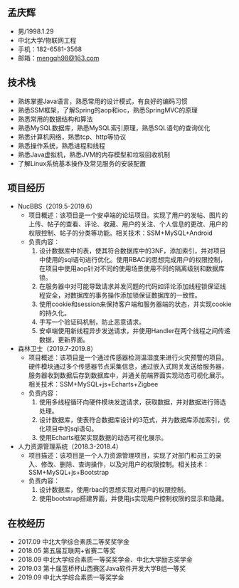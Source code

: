 ## 孟庆辉
* 男/1998.1.29
* 中北大学/物联网工程
* 手机：182-6581-3568
* 邮箱：mengqh98@163.com

## 技术栈
* 熟练掌握Java语言，熟悉常用的设计模式，有良好的编码习惯
* 熟悉SSM框架，了解Spring的aop和ioc，熟悉SpringMVC的原理
* 熟悉常用的数据结构和算法
* 熟悉MySQL数据库，熟悉MySQL索引原理，熟悉SQL语句的查询优化
* 熟悉计算机网络，熟悉tcp、http等协议
* 熟悉操作系统，熟悉进程和线程
* 熟悉Java虚拟机，熟悉JVM的内存模型和垃圾回收机制
* 了解Linux系统基本操作及常见服务的安装配置

## 项目经历
* NucBBS（2019.5-2019.6）
    * 项目概述：该项目是一个安卓端的论坛项目。实现了用户的发帖、图片的上传、帖子的查看、评论、收藏、用户的关注、个人信息的更改、用户的权限控制、帖子的分类等功能。相关技术：SSM+MySQL+Android
    * 负责内容：
        1. 设计数据库中的表，使其符合数据库中的3NF，添加索引，并对项目中使用的sql语句进行优化。使用RBAC的思想完成用户的权限控制，在项目中使用aop针对不同的使用场景使用不同的隔离级别和数据库锁。
        2. 在服务器中对可能导致请求并发问题的代码如评论添加线程锁保证线程安全，对数据库的事务操作添加锁保证数据库的一致性。 
        3. 使用cookie和session来保持客户端和服务器端的状态，并实现cookie的持久化。
        4. 手写一个验证码机制，防止恶意请求。
        5. 安卓端使用新线程异步发送请求，并使用Handler在两个线程之间传递数据，更新界面。
* 森林卫士（2019.7-2019.8）
    * 项目概述：该项目是一个通过传感器检测温湿度来进行火灾预警的项目。硬件模块通过多个传感器节点采集信息，通过嵌入式网关发送给服务器，服务器收到数据后存到数据库中，并通关前端界面实现动态可视化展示。相关技术：SSM+MySQL+js+Echarts+Zigbee
    * 负责内容：
        1. 使用多线程循环向硬件模块发送请求，获取数据，并对数据进行筛选处理。
        2. 设计数据库，使表符合数据库设计的3范式，并为数据库添加索引，优化项目中的sql语句。
        3. 使用Echarts框架实现数据的动态可视化展示。 
* 人力资源管理系统（2018.3-2018.4）
    * 项目描述：该项目是一个人力资源管理项目，实现了对部门和员工的录入、修改、删除、查询操作，以及对用户的权限控制。相关技术：SSM+MySQL+js+Bootstrap
    * 负责内容：
        1. 设计数据库，使用rbac的思想实现对用户的权限控制。
        2. 使用bootstrap搭建界面，并使用js实现用户控制权限的显示和隐藏。

## 在校经历
* 2017.09 中北大学综合素质二等奖奖学金
* 2018.05 第五届互联网+省赛二等奖
* 2018.09 中北大学综合素质一等奖奖学金、中北大学励志奖学金
* 2019.03 第十届蓝桥杯山西赛区Java软件开发大学B组一等奖
* 2019.09 中北大学综合素质一等奖学金